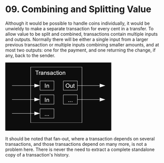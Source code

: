 # 09. Combining and Splitting Value

Although it would be possible to handle coins individually, it would be unwieldy to make a separate transaction for every cent in a transfer. To allow value to be split and combined, transactions contain multiple inputs and outputs. Normally there will be either a single input from a larger previous transaction or multiple inputs combining smaller amounts, and at most two outputs: one for the payment, and one returning the change, if any, back to the sender. 

![image](assets/transaction.png)

It should be noted that fan-out, where a transaction depends on several transactions, and those transactions depend on many more, is not a problem here. There is never the need to extract a complete standalone copy of a transaction's history.